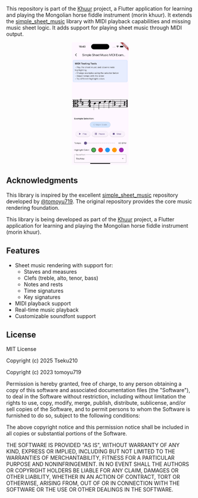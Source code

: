 <!--
<!--
This README describes the package. If you publish this package to pub.dev,
this README's contents appear on the landing page for your package.

For information about how to write a good package README, see the guide for
[writing package pages](https://dart.dev/guides/libraries/writing-package-pages).
[writing package pages](https://dart.dev/guides/libraries/writing-package-pages).

For general information about developing packages, see the Dart guide for
[creating packages](https://dart.dev/guides/libraries/create-library-packages)
and the Flutter guide for
[developing packages and plugins](https://flutter.dev/developing-packages-and-plugins).
[developing packages and plugins](https://flutter.dev/developing-packages-and-plugins).
-->

This repository is part of the [Khuur](https://github.com/Tseku210/khuur_app) project, a Flutter application for learning and playing the Mongolian horse fiddle instrument (morin khuur). It extends the [simple_sheet_music](https://github.com/tomoyu719/simple_sheet_music) library with MIDI playback capabilities and missing music sheet logic. It adds support for playing sheet music through MIDI output.

<p align="center">
    <img src="midi-example.png" width="30%" style="display: block; margin: 0 auto;">
</p>

## Acknowledgments

This library is inspired by the excellent [simple_sheet_music](https://github.com/tomoyu719/simple_sheet_music) repository developed by [@tomoyu719](https://github.com/tomoyu719). The original repository provides the core music rendering foundation.

This library is being developed as part of the [Khuur](https://github.com/Tseku210/khuur_app) project, a Flutter application for learning and playing the Mongolian horse fiddle instrument (morin khuur).

## Features

- Sheet music rendering with support for:
  - Staves and measures
  - Clefs (treble, alto, tenor, bass)
  - Notes and rests
  - Time signatures
  - Key signatures
- MIDI playback support
- Real-time music playback
- Customizable soundfont support

## License

MIT License

Copyright (c) 2025 Tseku210

Copyright (c) 2023 tomoyu719

Permission is hereby granted, free of charge, to any person obtaining a copy
of this software and associated documentation files (the "Software"), to deal
in the Software without restriction, including without limitation the rights
to use, copy, modify, merge, publish, distribute, sublicense, and/or sell
copies of the Software, and to permit persons to whom the Software is
furnished to do so, subject to the following conditions:

The above copyright notice and this permission notice shall be included in all
copies or substantial portions of the Software.

THE SOFTWARE IS PROVIDED "AS IS", WITHOUT WARRANTY OF ANY KIND, EXPRESS OR
IMPLIED, INCLUDING BUT NOT LIMITED TO THE WARRANTIES OF MERCHANTABILITY,
FITNESS FOR A PARTICULAR PURPOSE AND NONINFRINGEMENT. IN NO EVENT SHALL THE
AUTHORS OR COPYRIGHT HOLDERS BE LIABLE FOR ANY CLAIM, DAMAGES OR OTHER
LIABILITY, WHETHER IN AN ACTION OF CONTRACT, TORT OR OTHERWISE, ARISING FROM,
OUT OF OR IN CONNECTION WITH THE SOFTWARE OR THE USE OR OTHER DEALINGS IN THE
SOFTWARE.

